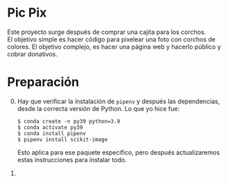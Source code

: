 # Pic Pix 

Este proyecto surge después de comprar una cajita para los corchos.  
El objetivo simple es hacer código para pixelear una foto con corchos de colores. 
El objetivo complejo, es hacer una página web y hacerlo público y cobrar donativos.  

# Preparación

0.  Hay que verificar la instalación de `pipenv` y después las dependencias, desde la correcta versión de Python. 
    Lo que yo hice fue: 
    ```
    $ conda create -n py39 python=3.9
    $ conda activate py39
    $ conda install pipenv
    $ pipenv install scikit-image
    ```
    Esto aplica para ese paquete específico, pero después actualizaremos estas instrucciones para instalar todo.  

1. 